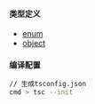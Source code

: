 #### 类型定义

- [enum](/typescript/enum.md)
- [object](/typescript/object.md)

#### 编译配置

```bash
// 生成tsconfig.json
cmd > tsc --init
```